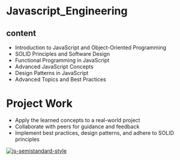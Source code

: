 # Javascript_Engineering

## content

- Introduction to JavaScript and Object-Oriented Programming
- SOLID Principles and Software Design
- Functional Programming in JavaScript
- Advanced JavaScript Concepts
- Design Patterns in JavaScript
- Advanced Topics and Best Practices

# Project Work

- Apply the learned concepts to a real-world project
- Collaborate with peers for guidance and feedback
- Implement best practices, design patterns, and adhere to SOLID principles


[![js-semistandard-style](https://raw.githubusercontent.com/standard/semistandard/master/badge.svg)](https://github.com/standard/semistandard)

